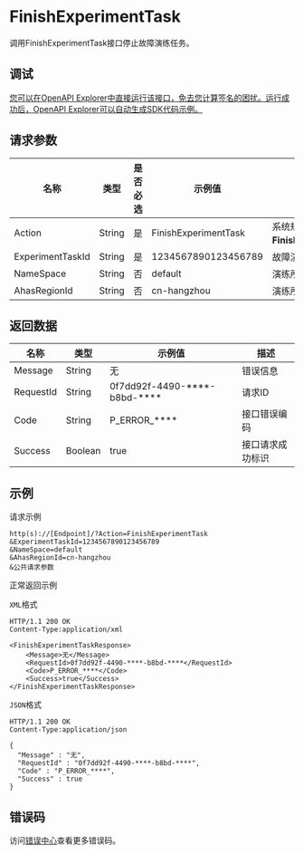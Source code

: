 # FinishExperimentTask

调用FinishExperimentTask接口停止故障演练任务。

## 调试

[您可以在OpenAPI Explorer中直接运行该接口，免去您计算签名的困扰。运行成功后，OpenAPI Explorer可以自动生成SDK代码示例。](https://api.aliyun.com/#product=ahas-openapi&api=FinishExperimentTask&type=RPC&version=2019-09-01)

## 请求参数

|名称|类型|是否必选|示例值|描述|
|--|--|----|---|--|
|Action|String|是|FinishExperimentTask|系统规定参数。取值：**FinishExperimentTask**。 |
|ExperimentTaskId|String|是|1234567890123456789|故障演练任务实例ID |
|NameSpace|String|否|default|演练所属命名空间 |
|AhasRegionId|String|否|cn-hangzhou|演练所属地域ID |

## 返回数据

|名称|类型|示例值|描述|
|--|--|---|--|
|Message|String|无|错误信息 |
|RequestId|String|0f7dd92f-4490-\*\*\*\*-b8bd-\*\*\*\*|请求ID |
|Code|String|P\_ERROR\_\*\*\*\*|接口错误编码 |
|Success|Boolean|true|接口请求成功标识 |

## 示例

请求示例

```
http(s)://[Endpoint]/?Action=FinishExperimentTask
&ExperimentTaskId=1234567890123456789
&NameSpace=default
&AhasRegionId=cn-hangzhou
&公共请求参数
```

正常返回示例

`XML`格式

```
HTTP/1.1 200 OK
Content-Type:application/xml

<FinishExperimentTaskResponse>
    <Message>无</Message>
    <RequestId>0f7dd92f-4490-****-b8bd-****</RequestId>
    <Code>P_ERROR_****</Code>
    <Success>true</Success>
</FinishExperimentTaskResponse>
```

`JSON`格式

```
HTTP/1.1 200 OK
Content-Type:application/json

{
  "Message" : "无",
  "RequestId" : "0f7dd92f-4490-****-b8bd-****",
  "Code" : "P_ERROR_****",
  "Success" : true
}
```

## 错误码

访问[错误中心](https://error-center.aliyun.com/status/product/ahas-openapi)查看更多错误码。

